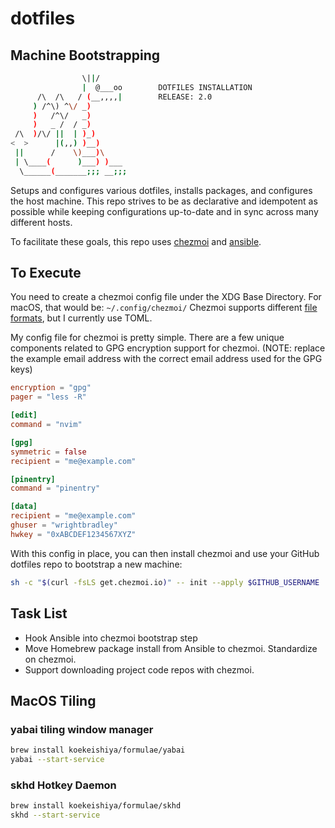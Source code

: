 # dotfiles

## Machine Bootstrapping

```bash
                \||/
                |  @___oo        DOTFILES INSTALLATION
      /\  /\   / (__,,,,|        RELEASE: 2.0
     ) /^\) ^\/ _)
     )   /^\/   _)
     )   _ /  / _)
 /\  )/\/ ||  | )_)
<  >      |(,,) )__)
 ||      /    \)___)\
 | \____(      )___) )___
  \______(_______;;; __;;;
```

Setups and configures various dotfiles, installs packages, and configures the host machine.
This repo strives to be as declarative and idempotent as possible while keeping configurations up-to-date and in sync across many different hosts.

To facilitate these goals, this repo uses [chezmoi](https://www.chezmoi.io/) and [ansible](https://docs.ansible.com/ansible/latest/getting_started/index.html).

## To Execute

You need to create a chezmoi config file under the XDG Base Directory. For macOS, that would be: `~/.config/chezmoi/`
Chezmoi supports different [file formats](https://www.chezmoi.io/reference/configuration-file/), but I currently use TOML.

My config file for chezmoi is pretty simple. There are a few unique components related to GPG encryption support for chezmoi. (NOTE: replace the example email address with the correct email address used for the GPG keys)

```toml
encryption = "gpg"
pager = "less -R"

[edit]
command = "nvim"

[gpg]
symmetric = false
recipient = "me@example.com"

[pinentry]
command = "pinentry"

[data]
recipient = "me@example.com"
ghuser = "wrightbradley"
hwkey = "0xABCDEF1234567XYZ"
```

With this config in place, you can then install chezmoi and use your GitHub dotfiles repo to bootstrap a new machine:

```bash
sh -c "$(curl -fsLS get.chezmoi.io)" -- init --apply $GITHUB_USERNAME
```

## Task List

- Hook Ansible into chezmoi bootstrap step
- Move Homebrew package install from Ansible to chezmoi. Standardize on chezmoi.
- Support downloading project code repos with chezmoi.

## MacOS Tiling

### yabai tiling window manager

```bash
brew install koekeishiya/formulae/yabai
yabai --start-service
```

### skhd Hotkey Daemon

```bash
brew install koekeishiya/formulae/skhd
skhd --start-service
```
